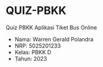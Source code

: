 # QUIZ-PBKK
Quiz PBKK Aplikasi Tiket Bus Online

- Nama: Warren Gerald Polandra
- NRP: 5025201233
- Kelas: PBKK D
- Tahun: 2023
